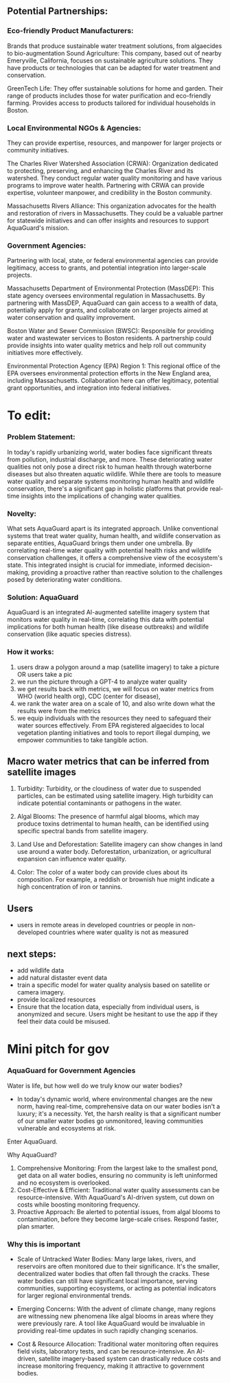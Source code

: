 



## Potential Partnerships:
### Eco-friendly Product Manufacturers:
Brands that produce sustainable water treatment solutions, from algaecides to bio-augmentation 
Sound Agriculture: This company, based out of nearby Emeryville, California, focuses on sustainable agriculture solutions. They have products or technologies that can be adapted for water treatment and conservation.

GreenTech Life: They offer sustainable solutions for home and garden. Their range of products includes those for water purification and eco-friendly farming. Provides access to products tailored for individual households in Boston.

### Local Environmental NGOs & Agencies:
They can provide expertise, resources, and manpower for larger projects or community initiatives. 

The Charles River Watershed Association (CRWA): Organization dedicated to protecting, preserving, and enhancing the Charles River and its watershed. They conduct regular water quality monitoring and have various programs to improve water health. Partnering with CRWA can provide expertise, volunteer manpower, and credibility in the Boston community.

Massachusetts Rivers Alliance: This organization advocates for the health and restoration of rivers in Massachusetts. They could be a valuable partner for statewide initiatives and can offer insights and resources to support AquaGuard's mission.

### Government Agencies:
Partnering with local, state, or federal environmental agencies can provide legitimacy, access to grants, and potential integration into larger-scale projects.

Massachusetts Department of Environmental Protection (MassDEP): This state agency oversees environmental regulation in Massachusetts. By partnering with MassDEP, AquaGuard can gain access to a wealth of data, potentially apply for grants, and collaborate on larger projects aimed at water conservation and quality improvement.

Boston Water and Sewer Commission (BWSC): Responsible for providing water and wastewater services to Boston residents. A partnership could provide insights into water quality metrics and help roll out community initiatives more effectively.

Environmental Protection Agency (EPA) Region 1: This regional office of the EPA oversees environmental protection efforts in the New England area, including Massachusetts. Collaboration here can offer legitimacy, potential grant opportunities, and integration into federal initiatives.


# To edit:
### Problem Statement:
In today's rapidly urbanizing world, water bodies face significant threats from pollution, industrial discharge, and more. These deteriorating water qualities not only pose a direct risk to human health through waterborne diseases but also threaten aquatic wildlife. While there are tools to measure water quality and separate systems monitoring human health and wildlife conservation, there's a significant gap in holistic platforms that provide real-time insights into the implications of changing water qualities.

### Novelty:
What sets AquaGuard apart is its integrated approach. Unlike conventional systems that treat water quality, human health, and wildlife conservation as separate entities, AquaGuard brings them under one umbrella. By correlating real-time water quality with potential health risks and wildlife conservation challenges, it offers a comprehensive view of the ecosystem's state. This integrated insight is crucial for immediate, informed decision-making, providing a proactive rather than reactive solution to the challenges posed by deteriorating water conditions.

### Solution: AquaGuard
AquaGuard is an integrated AI-augmented satellite imagery system that monitors water quality in real-time, correlating this data with potential implications for both human health (like disease outbreaks) and wildlife conservation (like aquatic species distress).

### How it works:
1. users draw a polygon around a map (satellite imagery) to take a picture
OR users take a pic
2. we run the picture through a GPT-4 to analyze water quality
3. we get results back with metrics, we will focus on water metrics from WHO (world health org), CDC (center for disease), 
4. we rank the water area on a scale of 10, and also write down what the results were from the metrics
5. we equip individuals with the resources they need to safeguard their water sources effectively. From EPA registered algaecides to local vegetation planting initiatives and tools to report illegal dumping, we empower communities to take tangible action. 

## Macro water metrics that can be inferred from satellite images 
1. Turbidity: Turbidity, or the cloudiness of water due to suspended particles, can be estimated using satellite imagery. High turbidity can indicate potential contaminants or pathogens in the water.

2. Algal Blooms: The presence of harmful algal blooms, which may produce toxins detrimental to human health, can be identified using specific spectral bands from satellite imagery.

3. Land Use and Deforestation: Satellite imagery can show changes in land use around a water body. Deforestation, urbanization, or agricultural expansion can influence water quality.

4. Color: The color of a water body can provide clues about its composition. For example, a reddish or brownish hue might indicate a high concentration of iron or tannins.
   
## Users
- users in remote areas in developed countries or people in non-developed countries where water quality is not as measured

## next steps: 
- add wildlife data 
- add natural distaster event data
- train a specific model for water quality analysis based on satellite or camera imagery.
- provide localized resources
- Ensure that the location data, especially from individual users, is anonymized and secure. Users might be hesitant to use the app if they feel their data could be misused.


# Mini pitch for gov
### AquaGuard for Government Agencies
Water is life, but how well do we truly know our water bodies?
- In today's dynamic world, where environmental changes are the new norm, having real-time, comprehensive data on our water bodies isn't a luxury; it's a necessity. Yet, the harsh reality is that a significant number of our smaller water bodies go unmonitored, leaving communities vulnerable and ecosystems at risk.

Enter AquaGuard.

Why AquaGuard?

1. Comprehensive Monitoring: From the largest lake to the smallest pond, get data on all water bodies, ensuring no community is left uninformed and no ecosystem is overlooked.
2. Cost-Effective & Efficient: Traditional water quality assessments can be resource-intensive. With AquaGuard's AI-driven system, cut down on costs while boosting monitoring frequency.
3. Proactive Approach: Be alerted to potential issues, from algal blooms to contamination, before they become large-scale crises. Respond faster, plan smarter.

### Why this is important
- Scale of Untracked Water Bodies: Many large lakes, rivers, and reservoirs are often monitored due to their significance. It's the smaller, decentralized water bodies that often fall through the cracks. These water bodies can still have significant local importance, serving communities, supporting ecosystems, or acting as potential indicators for larger regional environmental trends.

- Emerging Concerns: With the advent of climate change, many regions are witnessing new phenomena like algal blooms in areas where they were previously rare. A tool like AquaGuard would be invaluable in providing real-time updates in such rapidly changing scenarios.

- Cost & Resource Allocation: Traditional water monitoring often requires field visits, laboratory tests, and can be resource-intensive. An AI-driven, satellite imagery-based system can drastically reduce costs and increase monitoring frequency, making it attractive to government bodies.
